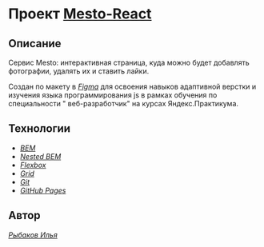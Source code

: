 # Проект [Mesto-React](https://rybakov-ilay.github.io/mesto-react/)

## Описание

Сервис Mesto: интерактивная страница, куда можно будет добавлять фотографии, удалять их и ставить лайки.

Создан по макету в [*Figma*](https://www.figma.com/file/2cn9N9jSkmxD84oJik7xL7/JavaScript.-Sprint-4?node-id=0%3A1) для освоения навыков адаптивной верстки и изучения языка программирования js в рамках обучения по специальности "
веб-разработчик" на курсах Яндекс.Практикума.

## Технологии

- [*BEM*](https://ru.bem.info/methodology/quick-start/)
- [*Nested BEM*](https://ru.bem.info/methodology/filestructure/#nested)
- [*Flexbox*](https://developer.mozilla.org/ru/docs/Web/CSS/flex)
- [*Grid*](https://developer.mozilla.org/ru/docs/Web/CSS/CSS_Grid_Layout)
- [*Git*](https://gist.github.com/rdnvndr/cb21a06c5a71fd71213aed1619380b8e)
- [*GitHub Pages*](https://pages.github.com)

## Автор

[*Рыбаков Илья*](https://github.com/Rybakov-Ilay)

